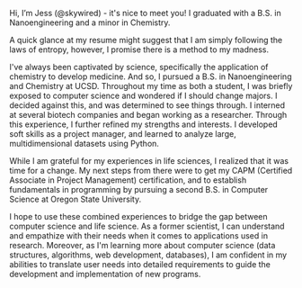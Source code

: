 Hi, I’m Jess (@skywired) - it's nice to meet you!
I graduated with a B.S. in Nanoengineering and a minor in Chemistry.

A quick glance at my resume might suggest that I am simply following the laws of entropy, however, I promise there is a method to my madness.

I've always been captivated by science, specifically the application of chemistry to develop medicine. And so, I pursued a B.S. in Nanoengineering and Chemistry at UCSD. Throughout my time as both a student, I was briefly exposed to computer science and wondered if I should change majors. I decided against this, and was determined to see things through. I interned at several biotech companies and began working as a researcher. Through this experience, I further refined my strengths and interests. I developed soft skills as a project manager, and learned to analyze large, multidimensional datasets using Python. 

While I am grateful for my experiences in life sciences, I realized that it was time for a change. My next steps from there were to get my CAPM (Certified Associate in Project Management) certification, and to establish fundamentals in programming by pursuing a second B.S. in Computer Science at Oregon State University. 

I hope to use these combined experiences to bridge the gap between computer science and life science. As a former scientist, I can understand and empathize with their needs when it comes to applications used in research. Moreover, as I'm learning more about computer science (data structures, algorithms, web development, databases), I am confident in my abilities to translate user needs into detailed requirements to guide the development and implementation of new programs.

<!---
skywired/skywired is a ✨ special ✨ repository because its `README.md` (this file) appears on your GitHub profile.
You can click the Preview link to take a look at your changes.
--->
